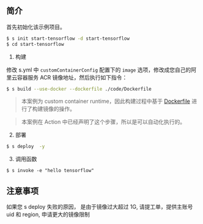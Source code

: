## 简介

首先初始化该示例项目。

```bash
$ s init start-tensorflow -d start-tensorflow
$ cd start-tensorflow
```

1. 构建

修改 s.yml 中 `customContainerConfig` 配置下的 `image` 选项，修改成您自己的阿里云容器服务 ACR 镜像地址，然后执行如下指令：

```bash
$ s build --use-docker --dockerfile ./code/Dockerfile
```

> 本案例为 custom container runtime，因此构建过程中基于 [Dockerfile](./Dockerfile) 进行了构建镜像的操作。

> 本案例在 Action 中已经声明了这个步骤，所以是可以自动化执行的。

2. 部署

```bash
$ s deploy  -y
```

3. 调用函数

```
$ s invoke -e "hello tensorflow"
```

## 注意事项

如果您 s deploy 失败的原因， 是由于镜像过大超过 1G, 请提工单，提供主账号 uid 和 region, 申请更大的镜像限制
